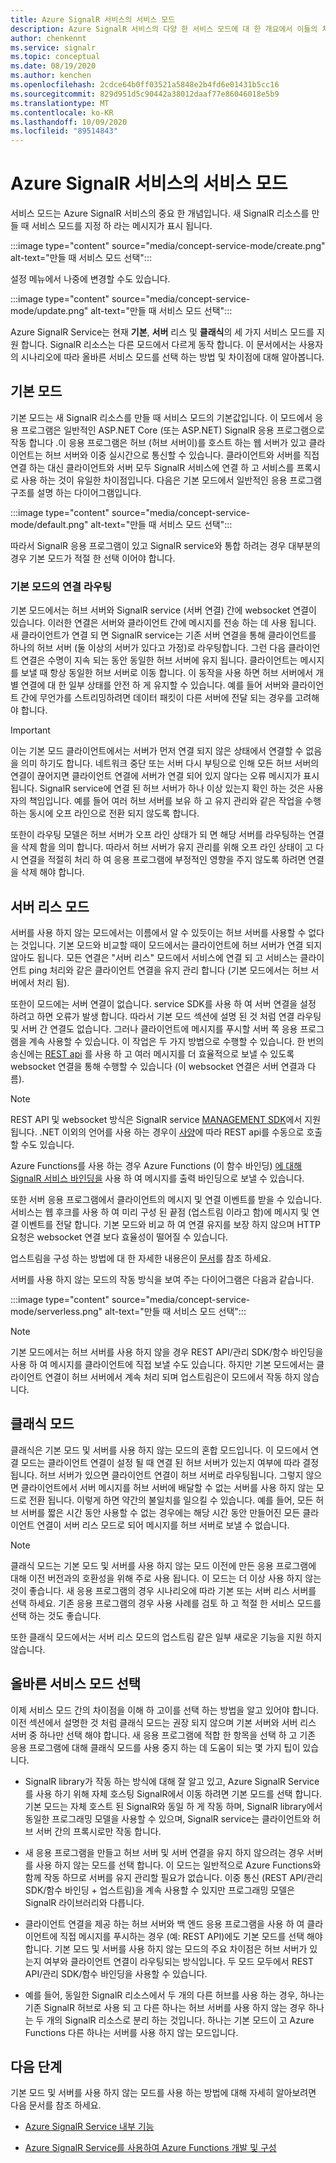 ```yaml
---
title: Azure SignalR 서비스의 서비스 모드
description: Azure SignalR 서비스의 다양 한 서비스 모드에 대 한 개요에서 이들의 차이점과 적용 가능한 사용자 시나리오를 설명 합니다.
author: chenkennt
ms.service: signalr
ms.topic: conceptual
ms.date: 08/19/2020
ms.author: kenchen
ms.openlocfilehash: 2cdce64b0ff03521a5848e2b4fd6e01431b5cc16
ms.sourcegitcommit: 829d951d5c90442a38012daaf77e86046018e5b9
ms.translationtype: MT
ms.contentlocale: ko-KR
ms.lasthandoff: 10/09/2020
ms.locfileid: "89514843"
---
```

# <a name="service-mode-in-azure-signalr-service"></a>Azure SignalR 서비스의 서비스 모드

서비스 모드는 Azure SignalR 서비스의 중요 한 개념입니다. 새 SignalR 리소스를 만들 때 서비스 모드를 지정 하 라는 메시지가 표시 됩니다.

:::image type="content" source="media/concept-service-mode/create.png" alt-text="만들 때 서비스 모드 선택":::

설정 메뉴에서 나중에 변경할 수도 있습니다.

:::image type="content" source="media/concept-service-mode/update.png" alt-text="만들 때 서비스 모드 선택":::

Azure SignalR Service는 현재 **기본**, **서버** 리스 및 **클래식**의 세 가지 서비스 모드를 지원 합니다. SignalR 리소스는 다른 모드에서 다르게 동작 합니다. 이 문서에서는 사용자의 시나리오에 따라 올바른 서비스 모드를 선택 하는 방법 및 차이점에 대해 알아봅니다.

## <a name="default-mode"></a>기본 모드

기본 모드는 새 SignalR 리소스를 만들 때 서비스 모드의 기본값입니다. 이 모드에서 응용 프로그램은 일반적인 ASP.NET Core (또는 ASP.NET) SignalR 응용 프로그램으로 작동 합니다 .이 응용 프로그램은 허브 (허브 서버이)를 호스트 하는 웹 서버가 있고 클라이언트는 허브 서버와 이중 실시간으로 통신할 수 있습니다. 클라이언트와 서버를 직접 연결 하는 대신 클라이언트와 서버 모두 SignalR 서비스에 연결 하 고 서비스를 프록시로 사용 하는 것이 유일한 차이점입니다. 다음은 기본 모드에서 일반적인 응용 프로그램 구조를 설명 하는 다이어그램입니다.

:::image type="content" source="media/concept-service-mode/default.png" alt-text="만들 때 서비스 모드 선택":::

따라서 SignalR 응용 프로그램이 있고 SignalR service와 통합 하려는 경우 대부분의 경우 기본 모드가 적절 한 선택 이어야 합니다.

### <a name="connection-routing-in-default-mode"></a>기본 모드의 연결 라우팅

기본 모드에서는 허브 서버와 SignalR service (서버 연결) 간에 websocket 연결이 있습니다. 이러한 연결은 서버와 클라이언트 간에 메시지를 전송 하는 데 사용 됩니다. 새 클라이언트가 연결 되 면 SignalR service는 기존 서버 연결을 통해 클라이언트를 하나의 허브 서버 (둘 이상의 서버가 있다고 가정)로 라우팅합니다. 그런 다음 클라이언트 연결은 수명이 지속 되는 동안 동일한 허브 서버에 유지 됩니다. 클라이언트는 메시지를 보낼 때 항상 동일한 허브 서버로 이동 합니다. 이 동작을 사용 하면 허브 서버에서 개별 연결에 대 한 일부 상태를 안전 하 게 유지할 수 있습니다. 예를 들어 서버와 클라이언트 간에 무언가를 스트리밍하려면 데이터 패킷이 다른 서버에 전달 되는 경우를 고려해 야 합니다.

> [!IMPORTANT]
> 이는 기본 모드 클라이언트에서는 서버가 먼저 연결 되지 않은 상태에서 연결할 수 없음을 의미 하기도 합니다. 네트워크 중단 또는 서버 다시 부팅으로 인해 모든 허브 서버의 연결이 끊어지면 클라이언트 연결에 서버가 연결 되어 있지 않다는 오류 메시지가 표시 됩니다. SignalR service에 연결 된 허브 서버가 하나 이상 있는지 확인 하는 것은 사용자의 책임입니다. 예를 들어 여러 허브 서버를 보유 하 고 유지 관리와 같은 작업을 수행 하는 동시에 오프 라인으로 전환 되지 않도록 합니다.

또한이 라우팅 모델은 허브 서버가 오프 라인 상태가 되 면 해당 서버를 라우팅하는 연결을 삭제 함을 의미 합니다. 따라서 허브 서버가 유지 관리를 위해 오프 라인 상태이 고 다시 연결을 적절히 처리 하 여 응용 프로그램에 부정적인 영향을 주지 않도록 하려면 연결을 삭제 해야 합니다.

## <a name="serverless-mode"></a>서버 리스 모드

서버를 사용 하지 않는 모드에서는 이름에서 알 수 있듯이는 허브 서버를 사용할 수 없다는 것입니다. 기본 모드와 비교할 때이 모드에서는 클라이언트에 허브 서버가 연결 되지 않아도 됩니다. 모든 연결은 "서버 리스" 모드에서 서비스에 연결 되 고 서비스는 클라이언트 ping 처리와 같은 클라이언트 연결을 유지 관리 합니다 (기본 모드에서는 허브 서버에서 처리 됨).

또한이 모드에는 서버 연결이 없습니다. service SDK를 사용 하 여 서버 연결을 설정 하려고 하면 오류가 발생 합니다. 따라서 기본 모드 섹션에 설명 된 것 처럼 연결 라우팅 및 서버 간 연결도 없습니다. 그러나 클라이언트에 메시지를 푸시할 서버 쪽 응용 프로그램을 계속 사용할 수 있습니다. 이 작업은 두 가지 방법으로 수행할 수 있습니다. 한 번의 송신에는 [REST api](https://github.com/Azure/azure-signalr/blob/dev/docs/rest-api.md) 를 사용 하 고 여러 메시지를 더 효율적으로 보낼 수 있도록 websocket 연결을 통해 수행할 수 있습니다 (이 websocket 연결은 서버 연결과 다름).

> [!NOTE]
> REST API 및 websocket 방식은 SignalR service [MANAGEMENT SDK](https://github.com/Azure/azure-signalr/blob/dev/docs/management-sdk-guide.md)에서 지원 됩니다. .NET 이외의 언어를 사용 하는 경우이 [사양](https://github.com/Azure/azure-signalr/blob/dev/docs/rest-api.md)에 따라 REST api를 수동으로 호출할 수도 있습니다.
>
> Azure Functions를 사용 하는 경우 Azure Functions (이 함수 바인딩) [에 대해 SignalR 서비스 바인딩을](https://docs.microsoft.com/azure/azure-functions/functions-bindings-signalr-service) 사용 하 여 메시지를 출력 바인딩으로 보낼 수 있습니다.

또한 서버 응용 프로그램에서 클라이언트의 메시지 및 연결 이벤트를 받을 수 있습니다. 서비스는 웹 후크를 사용 하 여 미리 구성 된 끝점 (업스트림 이라고 함)에 메시지 및 연결 이벤트를 전달 합니다. 기본 모드와 비교 하 여 연결 유지를 보장 하지 않으며 HTTP 요청은 websocket 연결 보다 효율성이 떨어질 수 있습니다.

업스트림을 구성 하는 방법에 대 한 자세한 내용은이 [문서](https://docs.microsoft.com/azure/azure-signalr/concept-upstream)를 참조 하세요.

서버를 사용 하지 않는 모드의 작동 방식을 보여 주는 다이어그램은 다음과 같습니다.

:::image type="content" source="media/concept-service-mode/serverless.png" alt-text="만들 때 서비스 모드 선택":::

> [!NOTE]
> 기본 모드에서는 허브 서버를 사용 하지 않을 경우 REST API/관리 SDK/함수 바인딩을 사용 하 여 메시지를 클라이언트에 직접 보낼 수도 있습니다. 하지만 기본 모드에서는 클라이언트 연결이 허브 서버에서 계속 처리 되며 업스트림은이 모드에서 작동 하지 않습니다.

## <a name="classic-mode"></a>클래식 모드

클래식은 기본 모드 및 서버를 사용 하지 않는 모드의 혼합 모드입니다. 이 모드에서 연결 모드는 클라이언트 연결이 설정 될 때 연결 된 허브 서버가 있는지 여부에 따라 결정 됩니다. 허브 서버가 있으면 클라이언트 연결이 허브 서버로 라우팅됩니다. 그렇지 않으면 클라이언트에서 서버 메시지를 허브 서버에 배달할 수 없는 서버를 사용 하지 않는 모드로 전환 됩니다. 이렇게 하면 약간의 불일치를 일으킬 수 있습니다. 예를 들어, 모든 허브 서버를 짧은 시간 동안 사용할 수 없는 경우에는 해당 시간 동안 만들어진 모든 클라이언트 연결이 서버 리스 모드로 되어 메시지를 허브 서버로 보낼 수 없습니다.

> [!NOTE]
> 클래식 모드는 기본 모드 및 서버를 사용 하지 않는 모드 이전에 만든 응용 프로그램에 대해 이전 버전과의 호환성을 위해 주로 사용 됩니다. 이 모드는 더 이상 사용 하지 않는 것이 좋습니다. 새 응용 프로그램의 경우 시나리오에 따라 기본 또는 서버 리스 서버를 선택 하세요. 기존 응용 프로그램의 경우 사용 사례를 검토 하 고 적절 한 서비스 모드를 선택 하는 것도 좋습니다.

또한 클래식 모드에서는 서버 리스 모드의 업스트림 같은 일부 새로운 기능을 지원 하지 않습니다.

## <a name="choose-the-right-service-mode"></a>올바른 서비스 모드 선택

이제 서비스 모드 간의 차이점을 이해 하 고이를 선택 하는 방법을 알고 있어야 합니다. 이전 섹션에서 설명한 것 처럼 클래식 모드는 권장 되지 않으며 기본 서버와 서버 리스 서버 중 하나만 선택 해야 합니다. 새 응용 프로그램에 적합 한 항목을 선택 하 고 기존 응용 프로그램에 대해 클래식 모드를 사용 중지 하는 데 도움이 되는 몇 가지 팁이 있습니다.

* SignalR library가 작동 하는 방식에 대해 잘 알고 있고, Azure SignalR Service를 사용 하기 위해 자체 호스팅 SignalR에서 이동 하려면 기본 모드를 선택 합니다. 기본 모드는 자체 호스트 된 SignalR와 동일 하 게 작동 하며, SignalR library에서 동일한 프로그래밍 모델을 사용할 수 있으며, SignalR service는 클라이언트와 허브 서버 간의 프록시로만 작동 합니다.

* 새 응용 프로그램을 만들고 허브 서버 및 서버 연결을 유지 하지 않으려는 경우 서버를 사용 하지 않는 모드를 선택 합니다. 이 모드는 일반적으로 Azure Functions와 함께 작동 하므로 서버를 유지 관리할 필요가 없습니다. 이중 통신 (REST API/관리 SDK/함수 바인딩 + 업스트림)을 계속 사용할 수 있지만 프로그래밍 모델은 SignalR 라이브러리와 다릅니다.

* 클라이언트 연결을 제공 하는 허브 서버와 백 엔드 응용 프로그램을 사용 하 여 클라이언트에 직접 메시지를 푸시하는 경우 (예: REST API)에도 기본 모드를 선택 해야 합니다. 기본 모드 및 서버를 사용 하지 않는 모드의 주요 차이점은 허브 서버가 있는지 여부와 클라이언트 연결이 라우팅되는 방식입니다. 두 모드 모두에서 REST API/관리 SDK/함수 바인딩을 사용할 수 있습니다.

* 예를 들어, 동일한 SignalR 리소스에서 두 개의 다른 허브를 사용 하는 경우, 하나는 기존 SignalR 허브로 사용 되 고 다른 하나는 허브 서버를 사용 하지 않는 경우 하나는 두 개의 SignalR 리소스로 분리 하는 것입니다. 하나는 기본 모드이 고 Azure Functions 다른 하나는 서버를 사용 하지 않는 모드입니다.

## <a name="next-steps"></a>다음 단계

기본 모드 및 서버를 사용 하지 않는 모드를 사용 하는 방법에 대해 자세히 알아보려면 다음 문서를 참조 하세요.

* [Azure SignalR Service 내부 기능](signalr-concept-internals.md)

* [Azure SignalR Service를 사용하여 Azure Functions 개발 및 구성](signalr-concept-serverless-development-config.md)
